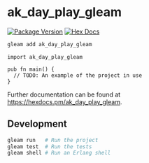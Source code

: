 # ak_day_play_gleam

[![Package Version](https://img.shields.io/hexpm/v/ak_day_play_gleam)](https://hex.pm/packages/ak_day_play_gleam)
[![Hex Docs](https://img.shields.io/badge/hex-docs-ffaff3)](https://hexdocs.pm/ak_day_play_gleam/)

```sh
gleam add ak_day_play_gleam
```
```gleam
import ak_day_play_gleam

pub fn main() {
  // TODO: An example of the project in use
}
```

Further documentation can be found at <https://hexdocs.pm/ak_day_play_gleam>.

## Development

```sh
gleam run   # Run the project
gleam test  # Run the tests
gleam shell # Run an Erlang shell
```
